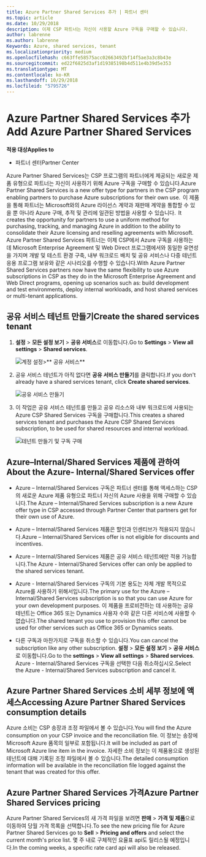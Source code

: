 ```yaml
---
title: Azure Partner Shared Services 추가 | 파트너 센터
ms.topic: article
ms.date: 10/29/2018
description: 이제 CSP 파트너는 자신이 사용할 Azure 구독을 구매할 수 있습니다.
author: labrenne
ms.author: labrenne
Keywords: Azure, shared services, tenant
ms.localizationpriority: medium
ms.openlocfilehash: c663ffe58575acc02663492bf14f5ae3a3c8b43e
ms.sourcegitcommit: ed22f6825d3af1d19385198b4d511e4b39d5e353
ms.translationtype: MT
ms.contentlocale: ko-KR
ms.lasthandoff: 10/29/2018
ms.locfileid: "5795726"
---
```

# <a name="add-azure-partner-shared-services"></a><span data-ttu-id="ac65c-103">Azure Partner Shared Services 추가</span><span class="sxs-lookup"><span data-stu-id="ac65c-103">Add Azure Partner Shared Services</span></span>

**<span data-ttu-id="ac65c-104">적용 대상</span><span class="sxs-lookup"><span data-stu-id="ac65c-104">Applies to</span></span>**

-  <span data-ttu-id="ac65c-105">파트너 센터</span><span class="sxs-lookup"><span data-stu-id="ac65c-105">Partner Center</span></span>

<span data-ttu-id="ac65c-106">Azure Partner Shared Services는 CSP 프로그램의 파트너에게 제공되는 새로운 제품 유형으로 파트너는 자신이 사용하기 위해 Azure 구독을 구매할 수 있습니다.</span><span class="sxs-lookup"><span data-stu-id="ac65c-106">Azure Partner Shared Services is a new offer type for partners in the CSP program enabling partners to purchase Azure subscriptions for their own use.</span></span><span data-ttu-id="ac65c-107">  이 제품을 통해 파트너는 Microsoft와의 Azure 라이선스 계약과 재판매 계약을 통합할 수 있을 뿐 아니라 Azure 구매, 추적 및 관리에 일관된 방법을 사용할 수 있습니다.</span><span class="sxs-lookup"><span data-stu-id="ac65c-107">  It creates the opportunity for partners to use a uniform method for purchasing, tracking, and managing Azure in addition to the ability to consolidate their Azure licensing and reselling agreements with Microsoft.</span></span> <span data-ttu-id="ac65c-108">Azure Partner Shared Services 파트너는 이제 CSP에서 Azure 구독을 사용하는 데 Microsoft Enterprise Agreement 및 Web Direct 프로그램에서와 동일한 유연성을 가지며 개발 및 테스트 환경 구축, 내부 워크로드 배치 및 공유 서비스나 다중 테넌트 응용 프로그램 보유와 같은 시나리오를 수행할 수 있습니다.</span><span class="sxs-lookup"><span data-stu-id="ac65c-108">With Azure Partner Shared Services partners now have the same flexibility to use Azure subscriptions in CSP as they do in the Microsoft Enterprise Agreement and Web Direct programs, opening up scenarios such as:  build development and test environments, deploy internal workloads, and host shared services or multi-tenant applications.</span></span>  

## <a name="create-the-shared-services-tenant"></a><span data-ttu-id="ac65c-109">공유 서비스 테넌트 만들기</span><span class="sxs-lookup"><span data-stu-id="ac65c-109">Create the shared services tenant</span></span>

1. <span data-ttu-id="ac65c-110">**설정** > **모든 설정 보기** > **공유 서비스**로 이동합니다.</span><span class="sxs-lookup"><span data-stu-id="ac65c-110">Go to **Settings** > **View all settings** > **Shared services**.</span></span>

    ![**계정 설정**>\*\* 공유 서비스\*\*](images/sharedservices2.png)

2. <span data-ttu-id="ac65c-112">공유 서비스 테넌트가 아직 없다면 **공유 서비스 만들기**를 클릭합니다.</span><span class="sxs-lookup"><span data-stu-id="ac65c-112">If you don't already have a shared services tenant, click **Create shared services**.</span></span>

    ![공유 서비스 만들기](images/sharedservices3.png)

3. <span data-ttu-id="ac65c-114">이 작업은 공유 서비스 테넌트를 만들고 공유 리소스와 내부 워크로드에 사용되는 Azure CSP Shared Services 구독을 구매합니다.</span><span class="sxs-lookup"><span data-stu-id="ac65c-114">This creates a shared services tenant and purchases the Azure CSP Shared Services subscription, to be used for shared resources and internal workload.</span></span>

    ![테넌트 만들기 및 구독 구매](images/sharedservices5.png)

## <a name="about-the-azure--internalshared-services-offer"></a><span data-ttu-id="ac65c-116">Azure–Internal/Shared Services 제품에 관하여</span><span class="sxs-lookup"><span data-stu-id="ac65c-116">About the Azure- Internal/Shared Services offer</span></span>

- <span data-ttu-id="ac65c-117">Azure – Internal/Shared Services 구독은 파트너 센터를 통해 액세스하는 CSP의 새로운 Azure 제품 유형으로 파트너 자신의 Azure 사용을 위해 구매할 수 있습니다.</span><span class="sxs-lookup"><span data-stu-id="ac65c-117">The Azure – Internal/Shared Services subscription is a new Azure offer type in CSP accessed through Partner Center that partners get for their own use of Azure.</span></span> 

- <span data-ttu-id="ac65c-118">Azure – Internal/Shared Services 제품은 할인과 인센티브가 적용되지 않습니다.</span><span class="sxs-lookup"><span data-stu-id="ac65c-118">Azure – Internal/Shared Services offer is not eligible for discounts and incentives.</span></span>

- <span data-ttu-id="ac65c-119">Azure – Internal/Shared Services 제품은 공유 서비스 테넌트에만 적용 가능합니다.</span><span class="sxs-lookup"><span data-stu-id="ac65c-119">The Azure - Internal/Shared Services offer can only be applied to the shared services tenant.</span></span>

- <span data-ttu-id="ac65c-120">Azure - Internal/Shared Services 구독의 기본 용도는 자체 개발 목적으로 Azure를 사용하기 위해서입니다.</span><span class="sxs-lookup"><span data-stu-id="ac65c-120">The primary use for the Azure – Internal/Shared Services subscription is so that you can use Azure for your own development purposes.</span></span> <span data-ttu-id="ac65c-121">이 제품을 프로비전하는 데 사용하는 공유 테넌트는 Office 365 또는 Dynamics 사용자 수와 같은 다른 서비스에 사용할 수 없습니다.</span><span class="sxs-lookup"><span data-stu-id="ac65c-121">The shared tenant you use to provision this offer cannot be used for other services such as Office 365 or Dynamics seats.</span></span> 

- <span data-ttu-id="ac65c-122">다른 구독과 마찬가지로 구독을 취소할 수 있습니다.</span><span class="sxs-lookup"><span data-stu-id="ac65c-122">You can cancel the subscription like any other subscription.</span></span> <span data-ttu-id="ac65c-123">**설정** > **모든 설정 보기** > **공유 서비스**로 이동합니다.</span><span class="sxs-lookup"><span data-stu-id="ac65c-123">Go to the **settings** > **View all settings** > **Shared services**.</span></span> <span data-ttu-id="ac65c-124">Azure - Internal/Shared Services 구독을 선택한 다음 취소하십시오.</span><span class="sxs-lookup"><span data-stu-id="ac65c-124">Select the Azure - Internal/Shared Services subscription and cancel it.</span></span>

## <a name="accessing-azure-partner-shared-services-consumption-details"></a><span data-ttu-id="ac65c-125">Azure Partner Shared Services 소비 세부 정보에 액세스</span><span class="sxs-lookup"><span data-stu-id="ac65c-125">Accessing Azure Partner Shared Services consumption details</span></span>

<span data-ttu-id="ac65c-126">Azure 소비는 CSP 송장과 조정 파일에서 볼 수 있습니다.</span><span class="sxs-lookup"><span data-stu-id="ac65c-126">You will find the Azure consumption on your CSP invoice and the reconciliation file.</span></span> <span data-ttu-id="ac65c-127">이 정보는 송장에 Microsoft Azure 품목의 일부로 포함됩니다.</span><span class="sxs-lookup"><span data-stu-id="ac65c-127">It will be included as part of Microsoft Azure line item in the invoice.</span></span> <span data-ttu-id="ac65c-128">자세한 소비 정보는 이 제품용으로 생성된 테넌트에 대해 기록된 조정 파일에서 볼 수 있습니다.</span><span class="sxs-lookup"><span data-stu-id="ac65c-128">The detailed consumption information will be available in the reconciliation file logged against the tenant that was created for this offer.</span></span> 

## <a name="azure-partner-shared-services-pricing"></a><span data-ttu-id="ac65c-129">Azure Partner Shared Services 가격</span><span class="sxs-lookup"><span data-stu-id="ac65c-129">Azure Partner Shared Services pricing</span></span>

<span data-ttu-id="ac65c-130">Azure Partner Shared Services의 새 가격 파일을 보려면 **판매** > **가격 및 제품**으로 이동하여 당월 가격 목록을 선택합니다.</span><span class="sxs-lookup"><span data-stu-id="ac65c-130">To see the new pricing file for Azure Partner Shared Services go to **Sell** > **Pricing and offers** and select the current month's price list.</span></span> <span data-ttu-id="ac65c-131">몇 주 내로 구체적인 요율표 api도 릴리스될 예정입니다.</span><span class="sxs-lookup"><span data-stu-id="ac65c-131">In the coming weeks, a specific rate card api will also be released.</span></span>


